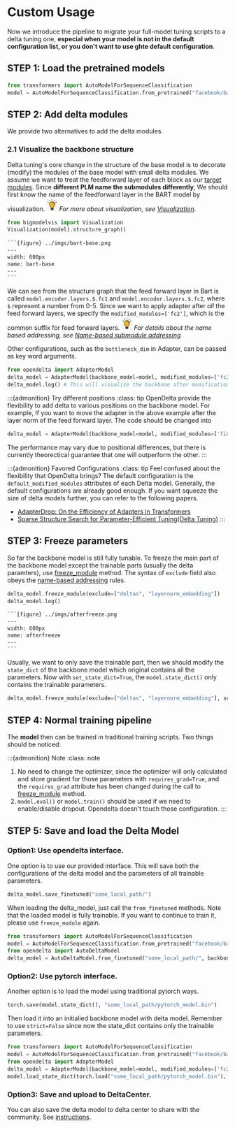 # Custom Usage
Now we introduce the pipeline to migrate your full-model tuning scripts to a delta tuning one, **especial when your model is not in the default configuration list, or you don't want to use ghte default configuration**.

## STEP 1: Load the pretrained models

```python
from transformers import AutoModelForSequenceClassification
model = AutoModelForSequenceClassification.from_pretrained("facebook/bart-base") # suppose we load BART
```

## STEP 2: Add delta modules
We provide two alternatives to add the delta modules.
### 2.1 Visualize the backbone structure
Delta tuning's core change in the structure of the base model is to decorate (modify) the modules of the base model with small delta modules. We assume we want to treat the feedforward layer of each block as our [target modules](targetmodules). Since **different PLM name the submodules differently**,
We should first know the name of the feedforward layer in the BART model by visualization. <img src="../imgs/hint-icon-2.jpg" height="30px"> *For more about visualization, see [Visualization](visualization).*

```python
from bigmodelvis import Visualization
Visualization(model).structure_graph()
```

````{collapse} <span style="color:rgb(141, 99, 224);font-weight:bold;font-style:italic">Click to view output</span>
```{figure} ../imgs/bart-base.png
---
width: 600px
name: bart-base
---
```
````


We can see from the structure graph that the feed forward layer in Bart is called `model.encoder.layers.$.fc1` and `model.encoder.layers.$.fc2`, where
`$` represent a number from 0-5.  Since we want to apply adapter after *all* the feed forward layers, we specify the `modified_modules=['fc2']`, which is the common suffix for feed forward layers.
<img src="../imgs/hint-icon-2.jpg" height="30px">  *For details about the name based addressing, see [Name-based submodule addressing](namebasedaddr)*

Other configurations, such as the `bottleneck_dim` in Adapter, can be passed as key word arguments.
```python
from opendelta import AdapterModel
delta_model = AdapterModel(backbone_model=model, modified_modules=['fc2'], bottleneck_dim=12)
delta_model.log() # This will visualize the backbone after modification and other information.
```


:::{admonition} Try different positions
:class: tip
OpenDelta provide the flexibility to add delta to various positions on the backbone model. For example, If you want to move the adapter in the above example after the layer norm of the feed forward layer. The code should be changed into
```python
delta_model = AdapterModel(backbone_model=model, modified_modules=['final_layer_norm'], bottleneck_dim=12)
```
The performance may vary due to positional differences, but there is currently theorectical guarantee that one will outperform the other.
:::


:::{admonition} Favored Configurations
:class: tip
Feel confused about the flexibility that OpenDelta brings? The default configuration is the `default_modified_modules` attributes of each Delta model. Generally, the default configurations are already good enough. If you want squeeze the size of delta models further, you can refer to the following papers.

 - [AdapterDrop: On the Efficiency of Adapters in Transformers](https://arxiv.org/abs/2010.11918)
 - [Sparse Structure Search for Parameter-Efficient Tuning(Delta Tuning)](https://arxiv.org/abs/2206.07382)
:::

## STEP 3: Freeze parameters
So far the backbone model is still fully tunable. To freeze the main part of the backbone model except the trainable parts (usually the delta paramters), use [freeze_module](opendelta.basemodel.DeltaBase.freeze_module) method. The syntax of `exclude` field also obeys the [name-based addressing](namebasedaddr) rules.


```python
delta_model.freeze_module(exclude=["deltas", "layernorm_embedding"])
delta_model.log()
```
````{collapse} <span style="color:rgb(141, 99, 224);font-weight:bold;font-style:italic">Click to view output</span>
```{figure} ../imgs/afterfreeze.png
---
width: 600px
name: afterfreeze
---
```
````

Usually, we want to only save the trainable part, then we should modify the `state_dict` of the backbone model which original contains all the parameters. Now with `set_state_dict=True`, the `model.state_dict()` only contains the trainable parameters.
```python
delta_model.freeze_module(exclude=["deltas", "layernorm_embedding"], set_state_dict=True)
```





## STEP 4: Normal training pipeline

The **model** then can be trained in traditional training scripts. Two things should be noticed:

:::{admonition} Note
:class: note
1. No need to change the optimizer, since the optimizer will only calculated and store gradient for those parameters with `requires_grad=True`, and the `requires_grad` attribute has been changed during the call to [freeze_module](opendelta.basemodel.DeltaBase.freeze_module) method.
2. `model.eval()` or `model.train()` should be used if we need to enable/disable dropout. Opendelta doesn't touch those configuration.
:::


## STEP 5: Save and load the Delta Model
### Option1: Use opendelta interface.
One option is to use our provided interface. This will save both the configurations of the delta model and the parameters of all trainable parameters.
```python
delta_model.save_finetuned("some_local_path/")
```
When loading the delta_model, just call the `from_finetuned` methods. Note that the loaded model is fully trainable. If you want to continue to train it, please use `freeze_module` again.  
```python
from transformers import AutoModelForSequenceClassification
model = AutoModelForSequenceClassification.from_pretrained("facebook/bart-base") 
from opendelta import AutoDeltaModel
delta_model = AutoDeltaModel.from_finetuned("some_local_path/", backbone_model=model)
```

### Option2: Use pytorch interface.
Another option is to load the model using traditional pytorch ways.
```python
torch.save(model.state_dict(), "some_local_path/pytorch_model.bin")
```
Then load it into an initialied backbone model with delta model. Remember to use `strict=False` since now the state_dict contains only the trainable parameters. 

```python
from transformers import AutoModelForSequenceClassification
model = AutoModelForSequenceClassification.from_pretrained("facebook/bart-base") 
from opendelta import AdapterModel
delta_model = AdapterModel(backbone_model=model, modified_modules=['fc2'], bottleneck_dim=12)
model.load_state_dict(torch.load("some_local_path/pytorch_model.bin"), strict=False)
```

### Option3: Save and upload to DeltaCenter.
You can also save the delta model to delta center to share with the community. See [instructions](deltacenter).






